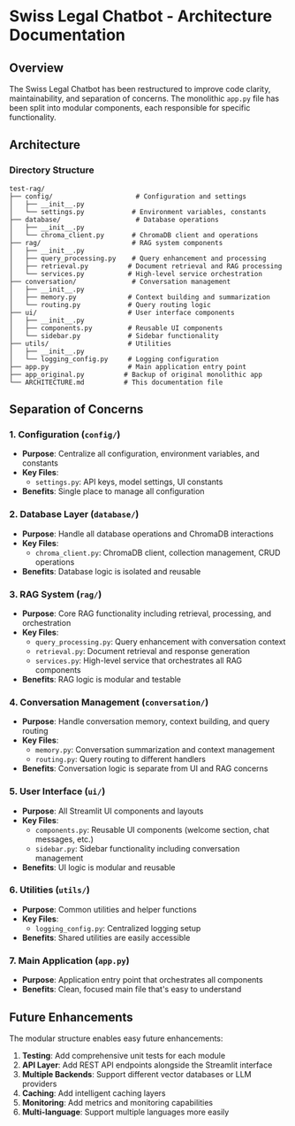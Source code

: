 # Swiss Legal Chatbot - Architecture Documentation

## Overview

The Swiss Legal Chatbot has been restructured to improve code clarity, maintainability, and separation of concerns. The monolithic `app.py` file has been split into modular components, each responsible for specific functionality.

## Architecture

### Directory Structure

```
test-rag/
├── config/                     # Configuration and settings
│   ├── __init__.py
│   └── settings.py            # Environment variables, constants
├── database/                   # Database operations
│   ├── __init__.py
│   └── chroma_client.py       # ChromaDB client and operations
├── rag/                       # RAG system components
│   ├── __init__.py
│   ├── query_processing.py    # Query enhancement and processing
│   ├── retrieval.py          # Document retrieval and RAG processing
│   └── services.py           # High-level service orchestration
├── conversation/              # Conversation management
│   ├── __init__.py
│   ├── memory.py             # Context building and summarization
│   └── routing.py            # Query routing logic
├── ui/                       # User interface components
│   ├── __init__.py
│   ├── components.py         # Reusable UI components
│   └── sidebar.py            # Sidebar functionality
├── utils/                    # Utilities
│   ├── __init__.py
│   └── logging_config.py     # Logging configuration
├── app.py                    # Main application entry point
├── app_original.py          # Backup of original monolithic app
└── ARCHITECTURE.md          # This documentation file
```

## Separation of Concerns

### 1. Configuration (`config/`)
- **Purpose**: Centralize all configuration, environment variables, and constants
- **Key Files**: 
  - `settings.py`: API keys, model settings, UI constants
- **Benefits**: Single place to manage all configuration

### 2. Database Layer (`database/`)
- **Purpose**: Handle all database operations and ChromaDB interactions
- **Key Files**:
  - `chroma_client.py`: ChromaDB client, collection management, CRUD operations
- **Benefits**: Database logic is isolated and reusable

### 3. RAG System (`rag/`)
- **Purpose**: Core RAG functionality including retrieval, processing, and orchestration
- **Key Files**:
  - `query_processing.py`: Query enhancement with conversation context
  - `retrieval.py`: Document retrieval and response generation
  - `services.py`: High-level service that orchestrates all RAG components
- **Benefits**: RAG logic is modular and testable

### 4. Conversation Management (`conversation/`)
- **Purpose**: Handle conversation memory, context building, and query routing
- **Key Files**:
  - `memory.py`: Conversation summarization and context management
  - `routing.py`: Query routing to different handlers
- **Benefits**: Conversation logic is separate from UI and RAG concerns

### 5. User Interface (`ui/`)
- **Purpose**: All Streamlit UI components and layouts
- **Key Files**:
  - `components.py`: Reusable UI components (welcome section, chat messages, etc.)
  - `sidebar.py`: Sidebar functionality including conversation management
- **Benefits**: UI logic is modular and reusable

### 6. Utilities (`utils/`)
- **Purpose**: Common utilities and helper functions
- **Key Files**:
  - `logging_config.py`: Centralized logging setup
- **Benefits**: Shared utilities are easily accessible

### 7. Main Application (`app.py`)
- **Purpose**: Application entry point that orchestrates all components
- **Benefits**: Clean, focused main file that's easy to understand

## Future Enhancements

The modular structure enables easy future enhancements:

1. **Testing**: Add comprehensive unit tests for each module
2. **API Layer**: Add REST API endpoints alongside the Streamlit interface
3. **Multiple Backends**: Support different vector databases or LLM providers
4. **Caching**: Add intelligent caching layers
5. **Monitoring**: Add metrics and monitoring capabilities
6. **Multi-language**: Support multiple languages more easily 